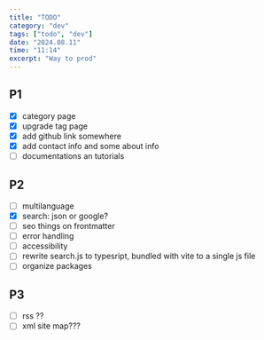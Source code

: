 ```yaml
---
title: "TODO"
category: "dev"
tags: ["todo", "dev"]
date: "2024.08.11"
time: "11:14"
excerpt: "Way to prod"
---
```


## P1

- [x] category page
- [x] upgrade tag page
- [x] add github link somewhere
- [x] add contact info and some about info
- [ ] documentations an tutorials

## P2

- [ ] multilanguage
- [x] search: json or google?
- [ ] seo things on frontmatter
- [ ] error handling
- [ ] accessibility
- [ ] rewrite search.js to typesript, bundled with vite to a single js file
- [ ] organize packages

## P3

- [ ] rss ??
- [ ] xml site map???
